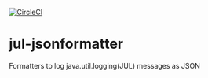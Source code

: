 [![CircleCI](https://circleci.com/gh/devaprasadh/jul-jsonformatter.svg?style=svg)](https://circleci.com/gh/devaprasadh/jul-jsonformatter)
# jul-jsonformatter
Formatters to log java.util.logging(JUL) messages as JSON